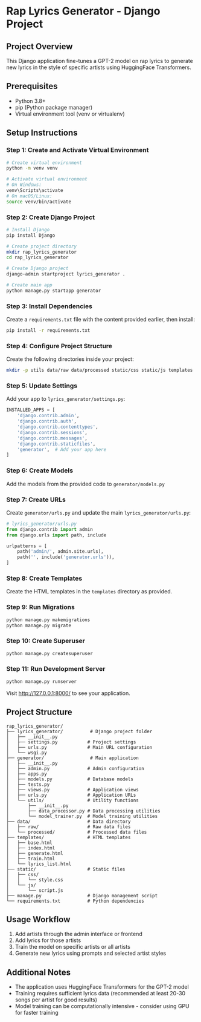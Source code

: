 # Rap Lyrics Generator - Django Project

## Project Overview
This Django application fine-tunes a GPT-2 model on rap lyrics to generate new lyrics in the style of specific artists using HuggingFace Transformers.

## Prerequisites
- Python 3.8+
- pip (Python package manager)
- Virtual environment tool (venv or virtualenv)

## Setup Instructions

### Step 1: Create and Activate Virtual Environment
```bash
# Create virtual environment
python -m venv venv

# Activate virtual environment
# On Windows:
venv\Scripts\activate
# On macOS/Linux:
source venv/bin/activate
```

### Step 2: Create Django Project
```bash
# Install Django
pip install Django

# Create project directory
mkdir rap_lyrics_generator
cd rap_lyrics_generator

# Create Django project
django-admin startproject lyrics_generator .

# Create main app
python manage.py startapp generator
```

### Step 3: Install Dependencies
Create a `requirements.txt` file with the content provided earlier, then install:
```bash
pip install -r requirements.txt
```

### Step 4: Configure Project Structure
Create the following directories inside your project:
```bash
mkdir -p utils data/raw data/processed static/css static/js templates
```

### Step 5: Update Settings
Add your app to `lyrics_generator/settings.py`:
```python
INSTALLED_APPS = [
    'django.contrib.admin',
    'django.contrib.auth',
    'django.contrib.contenttypes',
    'django.contrib.sessions',
    'django.contrib.messages',
    'django.contrib.staticfiles',
    'generator',  # Add your app here
]
```

### Step 6: Create Models
Add the models from the provided code to `generator/models.py`

### Step 7: Create URLs
Create `generator/urls.py` and update the main `lyrics_generator/urls.py`:
```python
# lyrics_generator/urls.py
from django.contrib import admin
from django.urls import path, include

urlpatterns = [
    path('admin/', admin.site.urls),
    path('', include('generator.urls')),
]
```

### Step 8: Create Templates
Create the HTML templates in the `templates` directory as provided.

### Step 9: Run Migrations
```bash
python manage.py makemigrations
python manage.py migrate
```

### Step 10: Create Superuser
```bash
python manage.py createsuperuser
```

### Step 11: Run Development Server
```bash
python manage.py runserver
```

Visit http://127.0.0.1:8000/ to see your application.

## Project Structure
```
rap_lyrics_generator/
├── lyrics_generator/          # Django project folder
│   ├── __init__.py
│   ├── settings.py           # Project settings
│   ├── urls.py               # Main URL configuration
│   └── wsgi.py
├── generator/                 # Main application
│   ├── __init__.py
│   ├── admin.py              # Admin configuration
│   ├── apps.py
│   ├── models.py             # Database models
│   ├── tests.py
│   ├── views.py              # Application views
│   ├── urls.py               # Application URLs
│   └── utils/                # Utility functions
│       ├── __init__.py
│       ├── data_processor.py # Data processing utilities
│       └── model_trainer.py  # Model training utilities
├── data/                     # Data directory
│   ├── raw/                  # Raw data files
│   └── processed/            # Processed data files
├── templates/                # HTML templates
│   ├── base.html
│   ├── index.html
│   ├── generate.html
│   ├── train.html
│   └── lyrics_list.html
├── static/                   # Static files
│   ├── css/
│   │   └── style.css
│   └── js/
│       └── script.js
├── manage.py                 # Django management script
└── requirements.txt          # Python dependencies
```

## Usage Workflow
1. Add artists through the admin interface or frontend
2. Add lyrics for those artists
3. Train the model on specific artists or all artists
4. Generate new lyrics using prompts and selected artist styles

## Additional Notes
- The application uses HuggingFace Transformers for the GPT-2 model
- Training requires sufficient lyrics data (recommended at least 20-30 songs per artist for good results)
- Model training can be computationally intensive - consider using GPU for faster training
